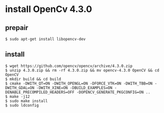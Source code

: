 # install OpenCv 4.3.0
## prepair
    $ sudo apt-get install libopencv-dev
## install
    $ wget https://github.com/opencv/opencv/archive/4.3.0.zip
    $ unzip 4.3.0.zip && rm -rf 4.3.0.zip && mv opencv-4.3.0 OpenCV && cd OpenCV
    $ mkdir build && cd build
    $ cmake -DWITH_QT=ON -DWITH_OPENGL=ON -DFORCE_VTK=ON -DWITH_TBB=ON -DWITH_GDAL=ON -DWITH_XINE=ON -DBUILD_EXAMPLES=ON -DENABLE_PRECOMPILED_HEADERS=OFF -DOPENCV_GENERATE_PKGCONFIG=ON ..
    $ make -j12
    $ sudo make install
    $ sudo ldconfig